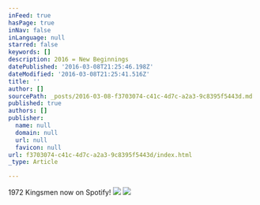 ```yaml
---
inFeed: true
hasPage: true
inNav: false
inLanguage: null
starred: false
keywords: []
description: 2016 = New Beginnings
datePublished: '2016-03-08T21:25:46.198Z'
dateModified: '2016-03-08T21:25:41.516Z'
title: ''
author: []
sourcePath: _posts/2016-03-08-f3703074-c41c-4d7c-a2a3-9c8395f5443d.md
published: true
authors: []
publisher:
  name: null
  domain: null
  url: null
  favicon: null
url: f3703074-c41c-4d7c-a2a3-9c8395f5443d/index.html
_type: Article

---
```

1972 Kingsmen now on Spotify!
![](https://the-grid-user-content.s3-us-west-2.amazonaws.com/66ad453b-9d66-4328-88c1-628e84d4319d.png)
![](https://the-grid-user-content.s3-us-west-2.amazonaws.com/319fc7d1-7506-4670-b4f7-35f8a2fb0f12.png)